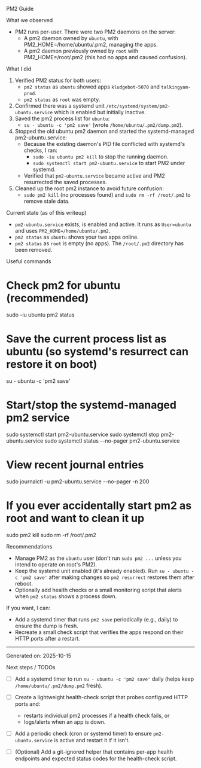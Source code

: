 PM2 Guide

What we observed

- PM2 runs per-user. There were two PM2 daemons on the server:
  - A pm2 daemon owned by `ubuntu`, with PM2_HOME=/home/ubuntu/.pm2, managing the apps.
  - A pm2 daemon previously owned by `root` with PM2_HOME=/root/.pm2 (this had no apps and caused confusion).

What I did

1. Verified PM2 status for both users:
   - `pm2 status` as `ubuntu` showed apps `kludgebot-5070` and `talkingyam-prod`.
   - `pm2 status` as `root` was empty.
2. Confirmed there was a systemd unit `/etc/systemd/system/pm2-ubuntu.service` which is enabled but initially inactive.
3. Saved the pm2 process list for `ubuntu`:
   - `su - ubuntu -c 'pm2 save'` (wrote `/home/ubuntu/.pm2/dump.pm2`).
4. Stopped the old ubuntu pm2 daemon and started the systemd-managed pm2-ubuntu.service:
   - Because the existing daemon's PID file conflicted with systemd's checks, I ran:
     - `sudo -iu ubuntu pm2 kill` to stop the running daemon.
     - `sudo systemctl start pm2-ubuntu.service` to start PM2 under systemd.
   - Verified that `pm2-ubuntu.service` became active and PM2 resurrected the saved processes.
5. Cleaned up the root pm2 instance to avoid future confusion:
   - `sudo pm2 kill` (no processes found) and `sudo rm -rf /root/.pm2` to remove stale data.

Current state (as of this writeup)

- `pm2-ubuntu.service` exists, is enabled and active. It runs as `User=ubuntu` and uses `PM2_HOME=/home/ubuntu/.pm2`.
- `pm2 status` as `ubuntu` shows your two apps online.
- `pm2 status` as `root` is empty (no apps). The `/root/.pm2` directory has been removed.

Useful commands

# Check pm2 for ubuntu (recommended)
sudo -iu ubuntu pm2 status

# Save the current process list as ubuntu (so systemd's resurrect can restore it on boot)
su - ubuntu -c 'pm2 save'

# Start/stop the systemd-managed pm2 service
sudo systemctl start pm2-ubuntu.service
sudo systemctl stop pm2-ubuntu.service
sudo systemctl status --no-pager pm2-ubuntu.service

# View recent journal entries
sudo journalctl -u pm2-ubuntu.service --no-pager -n 200

# If you ever accidentally start pm2 as root and want to clean it up
sudo pm2 kill
sudo rm -rf /root/.pm2

Recommendations

- Manage PM2 as the `ubuntu` user (don't run `sudo pm2 ...` unless you intend to operate on root's PM2).
- Keep the systemd unit enabled (it's already enabled). Run `su - ubuntu -c 'pm2 save'` after making changes so `pm2 resurrect` restores them after reboot.
- Optionally add health checks or a small monitoring script that alerts when `pm2 status` shows a process down.

If you want, I can:
- Add a systemd timer that runs `pm2 save` periodically (e.g., daily) to ensure the dump is fresh.
- Recreate a small check script that verifies the apps respond on their HTTP ports after a restart.

---
Generated on: 2025-10-15

Next steps / TODOs

- [ ] Add a systemd timer to run `su - ubuntu -c 'pm2 save'` daily (helps keep `/home/ubuntu/.pm2/dump.pm2` fresh).
- [ ] Create a lightweight health-check script that probes configured HTTP ports and:
  - restarts individual pm2 processes if a health check fails, or
  - logs/alerts when an app is down.
- [ ] Add a periodic check (cron or systemd timer) to ensure `pm2-ubuntu.service` is active and restart it if it isn't.
- [ ] (Optional) Add a git-ignored helper that contains per-app health endpoints and expected status codes for the health-check script.


